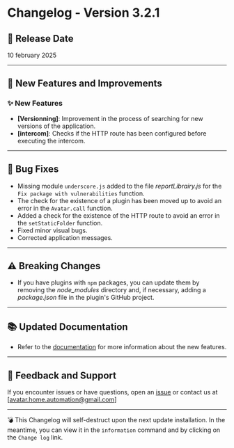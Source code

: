 # Changelog - Version 3.2.1

## 📅 Release Date
10 february 2025

---

## 🚀 New Features and Improvements

### ✨ New Features
- **[Versionning]**: Improvement in the process of searching for new versions of the application.
- **[intercom]**: Checks if the HTTP route has been configured before executing the intercom.

---

## 🐞 Bug Fixes
- Missing module `underscore.js` added to the file _reportLibrairy.js_ for the `Fix package with vulnerabilities` function.
- The check for the existence of a plugin has been moved up to avoid an error in the `Avatar.call` function.
- Added a check for the existence of the HTTP route to avoid an error in the `setStaticFolder` function.
- Fixed minor visual bugs.  
- Corrected application messages.

---

## ⚠️ Breaking Changes
- If you have plugins with `npm` packages, you can update them by removing the _node_modules_ directory and, if necessary, adding a _package.json_ file in the plugin's GitHub project.  


---

## 📚 Updated Documentation
- Refer to the [documentation](https://avatar-home-automation.github.io/docs/) for more information about the new features.  


---

## 📩 Feedback and Support
If you encounter issues or have questions, open an [issue](https://github.com/Avatar-Home-Automation/A.V.A.T.A.R-Client/issues) or contact us at [avatar.home.automation@gmail.com]

---

💣 This Changelog will self-destruct upon the next update installation. In the meantime, you can view it in the `information` command and by clicking on the `Change log` link.

<br><br>